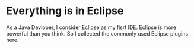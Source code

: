 # Everything is in Eclipse

As a Java Devloper, I consider Eclipse as my fisrt IDE.  Eclipse is more powerful than you think. So I collected the commonly used Eclipse plugins here.

